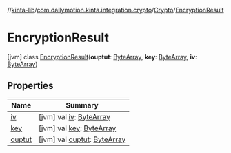 //[kinta-lib](../../../../index.md)/[com.dailymotion.kinta.integration.crypto](../../index.md)/[Crypto](../index.md)/[EncryptionResult](index.md)



# EncryptionResult  
 [jvm] class [EncryptionResult](index.md)(**ouptut**: [ByteArray](https://kotlinlang.org/api/latest/jvm/stdlib/kotlin/-byte-array/index.html), **key**: [ByteArray](https://kotlinlang.org/api/latest/jvm/stdlib/kotlin/-byte-array/index.html), **iv**: [ByteArray](https://kotlinlang.org/api/latest/jvm/stdlib/kotlin/-byte-array/index.html))   


## Properties  
  
|  Name |  Summary | 
|---|---|
| <a name="com.dailymotion.kinta.integration.crypto/Crypto.EncryptionResult/iv/#/PointingToDeclaration/"></a>[iv](iv.md)| <a name="com.dailymotion.kinta.integration.crypto/Crypto.EncryptionResult/iv/#/PointingToDeclaration/"></a> [jvm] val [iv](iv.md): [ByteArray](https://kotlinlang.org/api/latest/jvm/stdlib/kotlin/-byte-array/index.html)   <br>|
| <a name="com.dailymotion.kinta.integration.crypto/Crypto.EncryptionResult/key/#/PointingToDeclaration/"></a>[key](key.md)| <a name="com.dailymotion.kinta.integration.crypto/Crypto.EncryptionResult/key/#/PointingToDeclaration/"></a> [jvm] val [key](key.md): [ByteArray](https://kotlinlang.org/api/latest/jvm/stdlib/kotlin/-byte-array/index.html)   <br>|
| <a name="com.dailymotion.kinta.integration.crypto/Crypto.EncryptionResult/ouptut/#/PointingToDeclaration/"></a>[ouptut](ouptut.md)| <a name="com.dailymotion.kinta.integration.crypto/Crypto.EncryptionResult/ouptut/#/PointingToDeclaration/"></a> [jvm] val [ouptut](ouptut.md): [ByteArray](https://kotlinlang.org/api/latest/jvm/stdlib/kotlin/-byte-array/index.html)   <br>|

